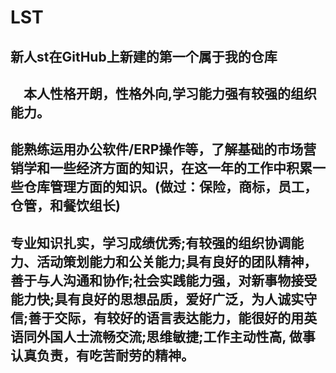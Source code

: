 # LST
## 新人st在GitHub上新建的第一个属于我的仓库
## 　本人性格开朗，性格外向,学习能力强有较强的组织能力。

## 能熟练运用办公软件/ERP操作等，了解基础的市场营销学和一些经济方面的知识，在这一年的工作中积累一些仓库管理方面的知识。(做过：保险，商标，员工，仓管，和餐饮组长)

## 专业知识扎实，学习成绩优秀;有较强的组织协调能力、活动策划能力和公关能力;具有良好的团队精神，善于与人沟通和协作;社会实践能力强，对新事物接受能力快;具有良好的思想品质，爱好广泛，为人诚实守信;善于交际，有较好的语言表达能力，能很好的用英语同外国人士流畅交流;思维敏捷;工作主动性高, 做事认真负责，有吃苦耐劳的精神。
